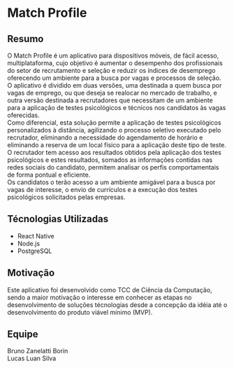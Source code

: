 # Match Profile

## Resumo
O Match Profile é um aplicativo para dispositivos móveis, de fácil acesso, multiplataforma, 
cujo objetivo é aumentar o desempenho dos profissionais do setor de recrutamento e seleção e 
reduzir os índices de desemprego oferecendo um ambiente para a busca por vagas e processos 
de seleção.<br>
  O aplicativo é dividido em duas versões, uma destinada a quem busca por vagas de emprego,
ou que deseja se realocar no mercado de trabalho, e outra versão destinada a recrutadores que 
necessitam de um ambiente para a aplicação de testes psicológicos e técnicos nos candidatos 
às vagas oferecidas.<br>
Como diferencial, esta solução permite a aplicação de testes psicológicos personalizados à 
distância, agilizando o processo seletivo executado pelo recrutador, eliminando a necessidade 
do agendamento de horário e eliminando a reserva de um local físico para a aplicação deste 
tipo de teste.<br>
  O recrutador tem acesso aos resultados obtidos pela aplicação dos testes psicológicos e estes 
resultados, somados as informações contidas nas redes sociais do candidato, permitem 
analisar os perfis comportamentais de forma pontual e eficiente.<br>
Os candidatos o terão acesso a um ambiente amigável para a busca por vagas de interesse, o 
envio de currículos e a execução dos testes psicológicos solicitados pelas empresas.

## Técnologias Utilizadas
* React Native
* Node.js
* PostgreSQL

## Motivação
Este aplicativo foi desenvolvido como TCC de Ciência da Computação, sendo a maior motivação o interesse em conhecer as etapas no desenvolvimento de soluções técnologias desde a concepção da idéia até o desenvolvimento do produto viável mínimo (MVP).

## Equipe
Bruno Zanelatti Borin<br>
Lucas Luan Silva
